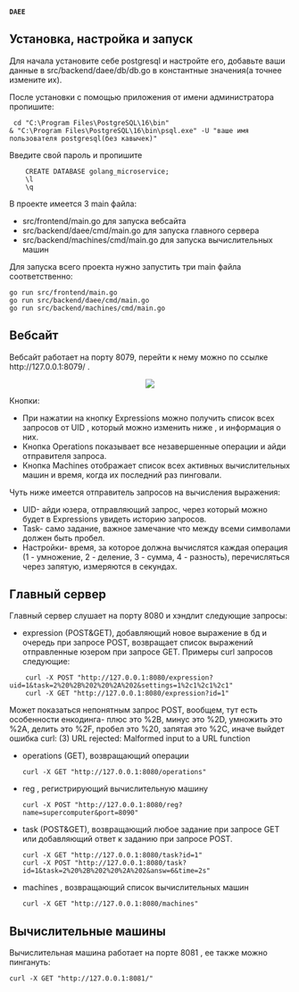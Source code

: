 **`DAEE`**

<h2>Установка, настройка и запуск</h2>
Для начала установите себе postgresql и настройте его, добавьте ваши данные в src/backend/daee/db/db.go в константные значения(а точнее измените их). 

После установки с помощью приложения от имени администратора пропишите:
```
 cd "C:\Program Files\PostgreSQL\16\bin"
& "C:\Program Files\PostgreSQL\16\bin\psql.exe" -U "ваше имя пользователя postgresql(без кавычек)"
```
Введите свой пароль и пропишите 
```
    CREATE DATABASE golang_microservice;
    \l
    \q
```


В проекте имеется 3 main файла:
- src/frontend/main.go для запуска вебсайта
- src/backend/daee/cmd/main.go для запуска главного сервера
- src/backend/machines/cmd/main.go для запуска вычислительных машин

Для запуска всего проекта нужно запустить три main файла соответственно:
```
go run src/frontend/main.go
go run src/backend/daee/cmd/main.go
go run src/backend/machines/cmd/main.go
```
<h2>Вебсайт</h2>
Вебсайт работает на порту 8079, перейти к нему можно по ссылке http://127.0.0.1:8079/ . 


<p align="center">
    <img src="https://github.com/rendizi/Distributed-arithmetic-expression-evaluator/assets/120701599/cc0f3169-4b17-4eba-a251-eeb3e5305747">
</p>



Кнопки:
- При нажатии на кнопку Expressions можно получить список всех запросов от UID , 
который можно изменить ниже , и информация о них. 
- Кнопка Operations показывает все незавершенные операции и айди отправителя запроса.
- Кнопка Machines отображает список всех активных вычислительных машин 
и время, когда их последний раз пинговали. 


Чуть ниже имеется отправитель запросов на вычисления выражения:
- UID- айди юзера, отправляющий запрос, через который можно будет в Expressions увидеть историю запросов.
- Task- само задание,
важное замечание что между всеми символами должен быть пробел.
- Настройки- время, за которое должна вычислятся каждая операция (1 - умножение, 2 - деление, 3 - сумма, 4 - разность), перечисляться через запятую,
измеряются в секундах.

<h2>Главный сервер</h2>
Главный сервер слушает на порту 8080 и хэндлит следующие запросы:

- expression (POST&GET), добавляющий новое выражение в бд и очередь при запросе POST, возвращает список выражений отправленные юзером при запросе GET. Примеры curl запросов следующие:
```
    curl -X POST "http://127.0.0.1:8080/expression?uid=1&task=2%20%2B%202%20%2A%202&settings=1%2c1%2c1%2c1"
    curl -X GET "http://127.0.0.1:8080/expression?id=1"
```
Может показаться непонятным запрос POST, вообщем, тут есть особенности енкодинга- плюс это %2B, минус это %2D, умножить это %2A, делить это %2F, пробел это %20, запятая это %2C, иначе выйдет ошибка curl: (3) URL rejected: Malformed input to a URL function
- operations (GET), возвращающий операции
  ```
  curl -X GET "http://127.0.0.1:8080/operations"
  ```
- reg , регистрирующий вычислительную машину
  ```
  curl -X POST "http://127.0.0.1:8080/reg?name=supercomputer&port=8090"
  ```
- task (POST&GET), возвращающий любое задание при запросе GET или добавляющий ответ к заданию при запросе POST.
  ```
  curl -X GET "http://127.0.0.1:8080/task?id=1"
  curl -X POST "http://127.0.0.1:8080/task?id=1&task=2%20%2B%202%20%2A%202&answ=6&time=2s"
  ```
- machines , возвращающий список вычислительных машин
  ```
  curl -X GET "http://127.0.0.1:8080/machines"
  ```

  
<h2>Вычислительные машины</h2>

Вычислительная машина работает на порте 8081 , ее также можно пингануть:
```
curl -X GET "http://127.0.0.1:8081/"
```



